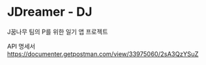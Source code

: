 # JDreamer - DJ
J꿈나무 팀의 P를 위한 일기 앱 프로젝트

API 명세서
https://documenter.getpostman.com/view/33975060/2sA3QzYSuZ